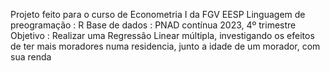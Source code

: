 Projeto feito para o curso de Econometria I da FGV EESP
Linguagem de preogramação : R
Base de dados : PNAD contínua 2023, 4º trimestre
Objetivo : Realizar uma Regressão Linear múltipla, investigando os efeitos de ter mais moradores numa residencia, junto a idade de um morador, com sua renda
